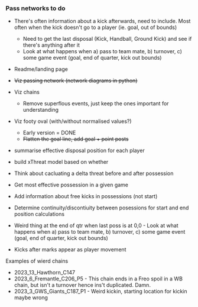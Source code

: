 ### Pass networks to do

 - There's often information about a kick afterwards, need to include. Most often when the kick doesn't go to a player (ie. goal, out of bounds)
      - Need to get the last disposal (Kick, Handball, Ground Kick) and see if there's anything after it
      - Look at what happens when a) pass to team mate, b) turnover, c) some game event (goal, end of quarter, kick out bounds)

 - Readme/landing page
 - ~~Viz passing network (network diagrams in python)~~
 - Viz chains
    - Remove superflous events, just keep the ones important for understanding
 - Viz footy oval (with/without normalised values?)
   - Early version = DONE
   - ~~Flatten the goal line, add goal + point posts~~
 - summarise effective disposal position for each player
 - build xThreat model based on whether 
 - Think about cacluating a delta threat before and after possession
 - Get most effective possession in a given game
 - Add information about free kicks in possessions (not start)
 - Determine continuity/discontiuity between posessions for start and end position calculations
 - Weird thing at the end of qtr when last poss is at 0,0
       - Look at what happens when a) pass to team mate, b) turnover, c) some game event (goal, end of quarter, kick out bounds)
 - Kicks after marks appear as player movement



Examples of wierd chains
 - 2023_13_Hawthorn_C147
 - 2023_6_Fremantle_C206_P5 - This chain ends in a Freo spoil in a WB chain, but isn't a turnover hence ins't duplicated. Damn.
 - 2023_3_GWS_Giants_C187_P1 - Weird kickin, starting location for kickin maybe wrong